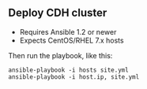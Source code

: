 ## Deploy CDH cluster 

- Requires Ansible 1.2 or newer
- Expects CentOS/RHEL 7.x hosts

Then run the playbook, like this:

	ansible-playbook -i hosts site.yml
	ansible-playbook -i host.ip, site.yml